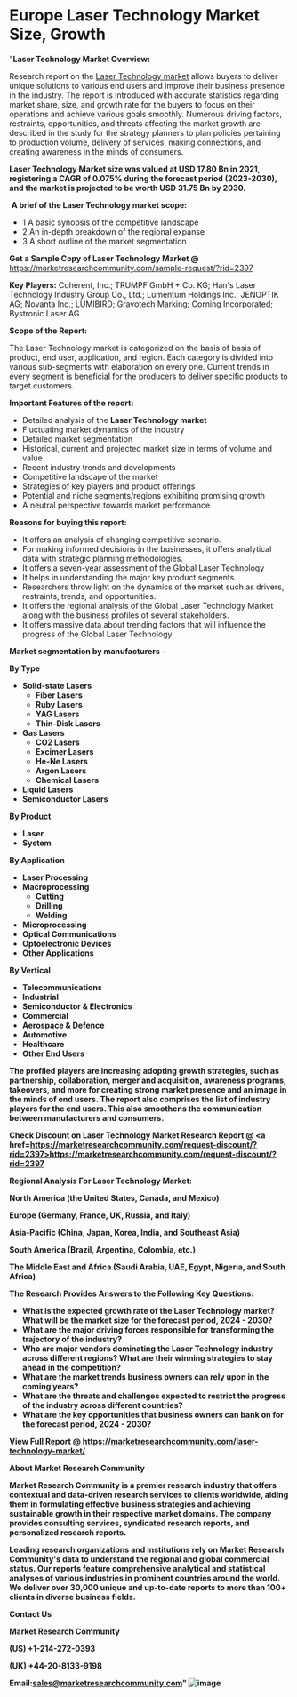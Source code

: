 # Europe Laser Technology Market Size, Growth
"<strong>Laser Technology Market Overview:</strong>

Research report on the <a href=https://marketresearchcommunity.com/laser-technology-market/>Laser Technology market</a> allows buyers to deliver unique solutions to various end users and improve their business presence in the industry. The report is introduced with accurate statistics regarding market share, size, and growth rate for the buyers to focus on their operations and achieve various goals smoothly. Numerous driving factors, restraints, opportunities, and threats affecting the market growth are described in the study for the strategy planners to plan policies pertaining to production volume, delivery of services, making connections, and creating awareness in the minds of consumers.

<strong>Laser Technology Market size was valued at USD 17.80 Bn in 2021, registering a CAGR of 0.075% during the forecast period (2023-2030), and the market is projected to be worth USD 31.75 Bn by 2030.</strong>

 <Strong>A brief of the Laser Technology market scope:</Strong>
<ul>
 <li>1  A basic synopsis of the competitive landscape</li>
 <li>2  An in-depth breakdown of the regional expanse</li>
 <li>3  A short outline of the market segmentation</li>
</ul>
<strong>Get a Sample Copy of Laser Technology Market @ </b></strong><a href=https://marketresearchcommunity.com/sample-request/?rid=2397><u>https://marketresearchcommunity.com/sample-request/?rid=2397</u></a>

<strong>Key Players:</strong> 
Coherent, Inc.; TRUMPF GmbH + Co. KG; Han's Laser Technology Industry Group Co., Ltd.; Lumentum Holdings Inc.; JENOPTIK AG; Novanta Inc.; LUMIBIRD; Gravotech Marking; Corning Incorporated; Bystronic Laser AG

<strong>Scope of the Report:</strong>

The Laser Technology market is categorized on the basis of basis of product, end user, application, and region. Each category is divided into various sub-segments with elaboration on every one. Current trends in every segment is beneficial for the producers to deliver specific products to target customers.

<strong><b>Important Features of the report:</b></strong>
<ul>
  <li>Detailed analysis of the <strong><b>Laser Technology </b></strong><strong><b>market</b></strong></li>
  <li>Fluctuating market dynamics of the industry</li>
  <li>Detailed market segmentation</li>
  <li>Historical, current and projected market size in terms of volume and value</li>
  <li>Recent industry trends and developments</li>
  <li>Competitive landscape of the market</li>
  <li>Strategies of key players and product offerings</li>
  <li>Potential and niche segments/regions exhibiting promising growth</li>
  <li>A neutral perspective towards market performance</li>
</ul>
<strong><b>Reasons for buying this report:</b></strong>
<ul>
  <li>It offers an analysis of changing competitive scenario.</li>
  <li>For making informed decisions in the businesses, it offers analytical data with strategic planning methodologies.</li>
  <li>It offers a seven-year assessment of the Global Laser Technology</li>
  <li>It helps in understanding the major key product segments.</li>
  <li>Researchers throw light on the dynamics of the market such as drivers, restraints, trends, and opportunities.</li>
  <li>It offers the regional analysis of the Global Laser Technology Market along with the business profiles of several stakeholders.</li>
  <li>It offers massive data about trending factors that will influence the progress of the Global Laser Technology</li>
</ul>

<strong>Market segmentation by manufacturers -</strong>

</h4>
<strong><strong>By Type</strong></h4>
<ul>
 	<li>Solid-state Lasers
<ul>
 	<li>Fiber Lasers</li>
 	<li>Ruby Lasers</li>
 	<li>YAG Lasers</li>
 	<li>Thin-Disk Lasers</li>
</ul>
</li>
 	<li>Gas Lasers
<ul>
 	<li>CO2 Lasers</li>
 	<li>Excimer Lasers</li>
 	<li>He-Ne Lasers</li>
 	<li>Argon Lasers</li>
 	<li>Chemical Lasers</li>
</ul>
</li>
 	<li>Liquid Lasers</li>
 	<li>Semiconductor Lasers</li>
</ul>
<strong><strong>By Product</strong></h4>
<ul>
 	<li>Laser</li>
 	<li>System</li>
</ul>
<strong><strong>By Application</strong></h4>
<ul>
 	<li>Laser Processing</li>
 	<li>Macroprocessing
<ul>
 	<li>Cutting</li>
 	<li>Drilling</li>
 	<li>Welding</li>
</ul>
</li>
 	<li>Microprocessing</li>
 	<li>Optical Communications</li>
 	<li>Optoelectronic Devices</li>
 	<li>Other Applications</li>
</ul>
<strong><strong>By Vertical</strong></h4>
<ul>
 	<li>Telecommunications</li>
 	<li>Industrial</li>
 	<li>Semiconductor &amp; Electronics</li>
 	<li>Commercial</li>
 	<li>Aerospace &amp; Defence</li>
 	<li>Automotive</li>
 	<li>Healthcare</li>
 	<li>Other End Users</li>
</ul>
<strong></h4>

The profiled players are increasing adopting growth strategies, such as partnership, collaboration, merger and acquisition, awareness programs, takeovers, and more for creating strong market presence and an image in the minds of end users. The report also comprises the list of industry players for the end users. This also smoothens the communication between manufacturers and consumers.

<strong><b>Check Discount on Laser Technology Market Research Report @ </b></strong><a href=https://marketresearchcommunity.com/request-discount/?rid=2397><u>https://marketresearchcommunity.com/request-discount/?rid=2397</u></a>

<strong>Regional Analysis For Laser Technology Market:</strong>

<strong>North America</strong> (the United States, Canada, and Mexico)

<strong>Europe</strong> (Germany, France, UK, Russia, and Italy)

<strong>Asia-Pacific</strong> (China, Japan, Korea, India, and Southeast Asia)

<strong>South America</strong> (Brazil, Argentina, Colombia, etc.)

<strong>The Middle East and Africa</strong> (Saudi Arabia, UAE, Egypt, Nigeria, and South Africa)

<strong>The Research Provides Answers to the Following Key Questions:</strong>
<ul>
 	<li>What is the expected growth rate of the Laser Technology market? What will be the market size for the forecast period, 2024 - 2030?</li>
 	<li>What are the major driving forces responsible for transforming the trajectory of the industry?</li>
 	<li>Who are major vendors dominating the Laser Technology industry across different regions? What are their winning strategies to stay ahead in the competition?</li>
 	<li>What are the market trends business owners can rely upon in the coming years?</li>
 	<li>What are the threats and challenges expected to restrict the progress of the industry across different countries?</li>
 	<li>What are the key opportunities that business owners can bank on for the forecast period, 2024 - 2030?</li>
</ul>

<strong>View Full Report @</strong> <a href=https://marketresearchcommunity.com/laser-technology-market/>https://marketresearchcommunity.com/laser-technology-market/</a>

<strong>About Market Research Community</strong>

Market Research Community is a premier research industry that offers contextual and data-driven research services to clients worldwide, aiding them in formulating effective business strategies and achieving sustainable growth in their respective market domains. The company provides consulting services, syndicated research reports, and personalized research reports.

Leading research organizations and institutions rely on Market Research Community's data to understand the regional and global commercial status. Our reports feature comprehensive analytical and statistical analyses of various industries in prominent countries around the world. We deliver over 30,000 unique and up-to-date reports to more than 100+ clients in diverse business fields.

<strong>Contact Us</strong>

<strong>Market Research Community</strong>

(US) +1-214-272-0393

(UK) +44-20-8133-9198

<strong>Email:</strong>sales@marketresearchcommunity.com"
![image](https://github.com/radhad123/marketresearchreports/assets/158307692/d767eeaf-0fb9-4505-84ac-427196948cbf)

